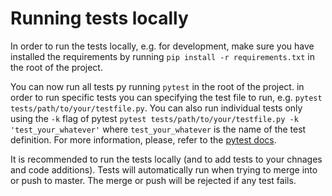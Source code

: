 # Running tests locally

In order to run the tests locally, e.g. for development, make sure you have installed the requirements by running `pip install -r requirements.txt` in the root of the project.

You can now run all tests py running `pytest` in the root of the project. in order to run specific tests you can specifying the test file to run, e.g. `pytest tests/path/to/your/testfile.py`. You can also run individual tests only using the `-k` flag of pytest `pytest tests/path/to/your/testfile.py -k 'test_your_whatever'` where `test_your_whatever` is the name of the test definition. For more information, please, refer to the [pytest docs](https://docs.pytest.org/en/).

It is recommended to run the tests locally (and to add tests to your chnages and code additions). Tests will automatically run when trying to merge into or push to master. The merge or push will be rejected if any test fails.
